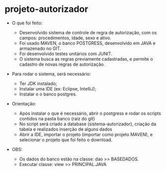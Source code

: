 # projeto-autorizador
* O que foi feito:
  - Desenvolvido sistema de controle de regra de autorização, com os campos: procedimentos, idade, sexo e ativo.
  - Foi usado MAVEN, o banco POSTGRESS, desenvolvido em JAVA e armazenado no GIT.
  - Foi desenvolvido testes unitários com JUNIT.
  - O sistema busca as regras previamente cadastradas, e permite o cadastro de novas regras de autorização.
  
* Para rodar o sistema, será necessário:
  - Ter JDK instalado;
  - Instalar uma IDE (ex: Eclipse, IntelliJ);
  - Instalar o o banco postgres.
  
* Orientação:
  - Após instalar o que é necessário, abrir o postgress e rodar os scripts contidos na pasta banco (raiz do git)
  - No script será criado a database (sistema-autorizador), criação da tabela e realizados inserção de alguns dados
  - Abrir a IDE, importar o projeto (importar como projeto MAVEN), e selecionar o projeto que foi feito o download.
  
 * OBS:
    - Os dados do banco estão na classe: dao >> BASEDADOS.
    - Executar classe: view >> PRINCIPAL.JAVA
